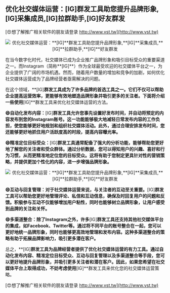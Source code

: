 ## **优化社交媒体运营：**[IG]**群发工具助您提升品牌形象,**[IG]**采集成员,**[IG]**拉群助手,**[IG]**好友群发**

[😍想了解推广相关软件的朋友请登录 http://www.vst.tw](http://www.vst.tw)

 <center><img src="https://vst.tw/MP4/tuiguang/png/4.png" alt="优化社交媒体运营：**[IG]**群发工具助您提升品牌形象,**[IG]**采集成员,**[IG]**拉群助手,**[IG]**好友群发"></center>

在当今数字化时代，社交媒体已成为企业推广品牌形象和吸引目标受众的重要渠道之一。而Instagram（简称**[IG]**）作为全球最受欢迎的社交媒体平台之一，为企业提供了广阔的市场机遇。然而，随着用户数量的增加和竞争的加剧，如何优化社交媒体运营成为了品牌经营者亟需解决的问题。

在这个领域，**[IG]**群发工具成为了许多品牌的首选工具之一。它们不仅可以帮助企业提高运营效率，更能够有效地塑造品牌形象并吸引更多的关注者。下面将介绍一些使用**[IG]**群发工具来优化社交媒体运营的方法。

**😄自动化发布内容：**[IG]**群发工具允许您事先设置好发布时间，并自动将预定的内容发布到您的Instagram账号。这一功能能够极大地减轻日常发布内容的工作负担，使您能够更好地规划和组织社交媒体活动。此外，通过合理安排发布时间，您还能够更好地抓住用户活跃度高的时段，提高内容曝光率。**

**😄精准定位目标受众：**[IG]**群发工具通常配备了强大的分析功能，能够帮助您更好地了解您的关注者和受众群体。通过分析数据，您可以得知用户的兴趣、喜好和行为习惯，从而更精准地定位您的目标受众。这将有助于您制定更具针对性的营销策略，并提供更加个性化的内容，进一步增强品牌形象。**

 <center><img src="https://vst.tw/MP4/tuiguang/png/1.png" alt="优化社交媒体运营：**[IG]**群发工具助您提升品牌形象,**[IG]**采集成员,**[IG]**拉群助手,**[IG]**好友群发"></center>

**😄互动与回复管理：对于社交媒体运营来说，与关注者的互动至关重要。**[IG]**群发工具可以帮助您更好地管理评论、私信和互动信息，确保及时回复用户的问题和反馈。积极参与互动不仅能够增加用户粘性，同时也能够树立品牌形象，让用户感受到品牌的关注和关怀。**

**😄多渠道整合：除了Instagram之外，许多**[IG]**群发工具还支持其他社交媒体平台的集成，如Facebook、Twitter等。通过将不同平台的账号整合在一起，您可以更好地统一品牌形象，同时也能够更高效地管理和发布内容。这种多渠道整合的策略有助于拓展品牌影响力，吸引更多潜在客户。**

总之，**[IG]**群发工具为品牌经营者提供了优化社交媒体运营的有力工具。通过自动化发布内容、精准定位目标受众、互动与回复管理以及多渠道整合等手段，您可以更好地提升品牌形象，并吸引更多关注者和潜在客户。因此，如果您希望在社交媒体平台上取得成功，不妨考虑使用**[IG]**群发工具来优化您的社交媒体运营策略。

[😍想了解推广相关软件的朋友请登录 http://www.vst.tw](http://www.vst.tw)



